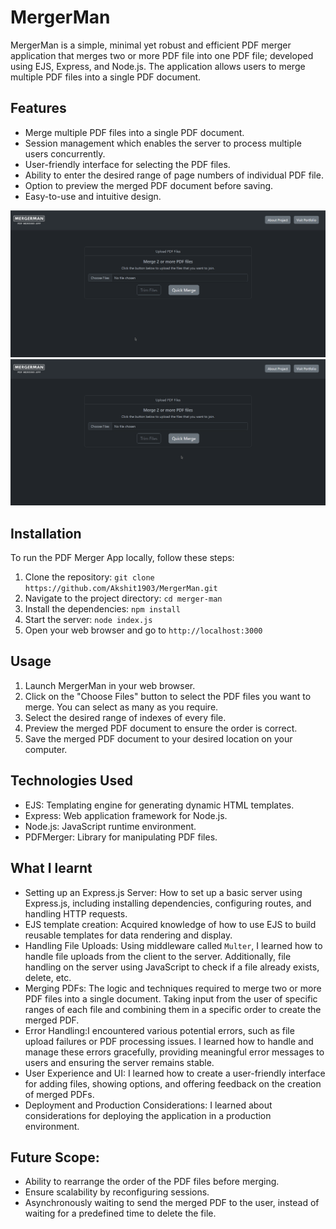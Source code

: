 # MergerMan

MergerMan is a simple, minimal yet robust and efficient PDF merger application that merges two or more PDF file into one PDF file; developed using EJS, Express, and Node.js. The application allows users to merge multiple PDF files into a single PDF document.

## Features

- Merge multiple PDF files into a single PDF document.
- Session management which enables the server to process multiple users concurrently.
- User-friendly interface for selecting the PDF files.
- Ability to enter the desired range of page numbers of individual PDF file.
- Option to preview the merged PDF document before saving.
- Easy-to-use and intuitive design.

<img src="./public/assets/mm1.gif" width="600px" height="auto" />
<img src="./public/assets/mm2.gif" width="600px"height="auto" />

## Installation

To run the PDF Merger App locally, follow these steps:

1. Clone the repository: `git clone https://github.com/Akshit1903/MergerMan.git`
2. Navigate to the project directory: `cd merger-man`
3. Install the dependencies: `npm install`
4. Start the server: `node index.js`
5. Open your web browser and go to `http://localhost:3000`

## Usage

1. Launch MergerMan in your web browser.
2. Click on the "Choose Files" button to select the PDF files you want to merge. You can select as many as you require.
3. Select the desired range of indexes of every file.
4. Preview the merged PDF document to ensure the order is correct.
5. Save the merged PDF document to your desired location on your computer.

## Technologies Used

- EJS: Templating engine for generating dynamic HTML templates.
- Express: Web application framework for Node.js.
- Node.js: JavaScript runtime environment.
- PDFMerger: Library for manipulating PDF files.

## What I learnt

- Setting up an Express.js Server: How to set up a basic server using Express.js, including installing dependencies, configuring routes, and handling HTTP requests.
- EJS template creation: Acquired knowledge of how to use EJS to build reusable templates for data rendering and display.
- Handling File Uploads: Using middleware called `Multer`, I learned how to handle file uploads from the client to the server. Additionally, file handling on the server using JavaScript to check if a file already exists, delete, etc.
- Merging PDFs: The logic and techniques required to merge two or more PDF files into a single document. Taking input from the user of specific ranges of each file and combining them in a specific order to create the merged PDF.
- Error Handling:I encountered various potential errors, such as file upload failures or PDF processing issues. I learned how to handle and manage these errors gracefully, providing meaningful error messages to users and ensuring the server remains stable.
- User Experience and UI: I learned how to create a user-friendly interface for adding files, showing options, and offering feedback on the creation of merged PDFs.
- Deployment and Production Considerations: I learned about considerations for deploying the application in a production environment.

## Future Scope:

- Ability to rearrange the order of the PDF files before merging.
- Ensure scalability by reconfiguring sessions.
- Asynchronously waiting to send the merged PDF to the user, instead of waiting for a predefined time to delete the file.
